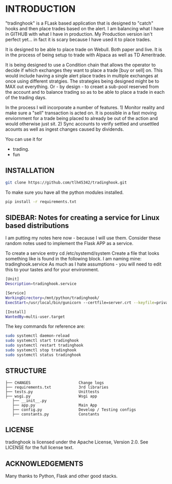 # INTRODUCTION

"tradinghook" is a FLask based application that is designed to "catch" hooks and then place trades based on the alert.
I am balancing what I have in GITHUB with what I have in production.  My Production version isn't perfect yet... in fact it is scary because I have used it to place trades.   

It is designed to be able to place trade on Webull.  Both paper and live.  It is in the process of being setup to trade with Alpaca as well as TD Ameritrade.

It is being designed to use a Condition chain that allows the operator to decide if which exchanges they want to place a trade [buy or sell] on.  This would include having a single alert place trades in multiple exchanges at once using different stratgies.
The strategies being designed might be to MAX out everything.  Or - by design - to creaet a sub-pool reserved from the account and to balance trading so as to be able to place a trade in each of the trading days.

In the process I will incorporate a number of features.  1) Monitor reality and make sure a "sell" transaction is acted on.  It is possible in a fast moving enviornment for a trade being placed to already be out of the action and would otherwise just sit.  2) Sync accounts to verify settled and unsettled acounts as well as ingest changes caused by dividends.

You can use it for

- trading.
- fun

## INSTALLATION

```bash
git clone https://github.com/tlh45342/tradinghook.git
```

To make sure you have all the python modules installed.

```bash
pip install -r requirements.txt
```

## SIDEBAR: Notes for creating a service for Linux based distributions

I am putting my notes here now - because I will use them.  Consider these random notes used to implement the Flask APP as a service.

To create a service entry cd /etc/systemd/system
Create a file that looks something like is found in the following block.
I am naming mine: tradinghook.service
As much as I hate assumptions - you will need to edit this to your tastes and for your environment.

```bash
[Unit]
Description=tradinghook.service

[Service]
WorkingDirectory=/mnt/python/tradinghook/
ExecStart=/usr/local/bin/gunicorn --certfile=server.crt --keyfile=private.key -b 0.0.0.0:443 -w 4 server:app

[Install]
WantedBy=multi-user.target
```

The key commands for reference are: 

```bash
sudo systemctl daemon-reload
sudo systemctl start tradinghook
sudo systemctl restart tradinghook
sudo systemctl stop tradinghook
sudo systemctl status tradinghook
```

## STRUCTURE

    ├── CHANGES                     Change logs
    ├── requirements.txt            3rd libraries
    ├── tests.py                    Unittests
    ├── wsgi.py                     Wsgi app
       ├── __init__.py
       ├── app.py                   Main App
       ├── config.py                Develop / Testing configs
       ├── constants.py             Constants
       
## LICENSE

tradinghook is licensed under the Apache License, Version 2.0. See LICENSE for the full license text.

## ACKNOWLEDGEMENTS

Many thanks to Python, Flask and other good stacks.       

